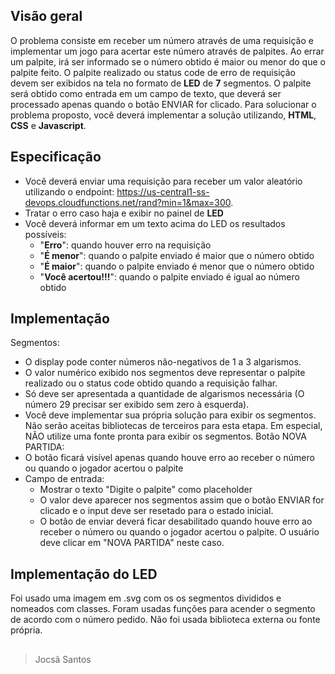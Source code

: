 ## Visão geral
O problema consiste em receber um número através de uma requisição e implementar
um jogo para acertar este número através de palpites. Ao errar um palpite, irá ser informado se
o número obtido é maior ou menor do que o palpite feito. O palpite realizado ou status code de
erro de requisição devem ser exibidos na tela no formato de **LED** de **7** segmentos. O palpite
será obtido como entrada em um campo de texto, que deverá ser processado apenas quando o
botão ENVIAR for clicado.
Para solucionar o problema proposto, você deverá implementar a solução utilizando,
**HTML**, **CSS** e **Javascript**.

## Especificação
 - Você deverá enviar uma requisição para receber um valor aleatório
          utilizando o endpoint:
          https://us-central1-ss-devops.cloudfunctions.net/rand?min=1&max=300.
 - Tratar o erro caso haja e exibir no painel de **LED**
 - Você deverá informar em um texto acima do LED os resultados possíveis:
	- "**Erro**": quando houver erro na requisição
	- "**É menor**": quando o palpite enviado é maior que o número obtido
	- "**É maior**": quando o palpite enviado é menor que o número obtido
	- "**Você acertou!!!**": quando o palpite enviado é igual ao número obtido

## Implementação
Segmentos:
- O display pode conter números não-negativos de 1 a 3 algarismos.
- O valor numérico exibido nos segmentos deve representar o palpite realizado ou
o status code obtido quando a requisição falhar.
- Só deve ser apresentada a quantidade de algarismos necessária (O número 29
precisar ser exibido sem zero à esquerda).
- Você deve implementar sua própria solução para exibir os segmentos. Não
serão aceitas bibliotecas de terceiros para esta etapa. Em especial, NÃO utilize
uma fonte pronta para exibir os segmentos.
Botão NOVA PARTIDA:
- O botão ficará visível apenas quando houve erro ao receber o número ou quando
o jogador acertou o palpite
- Campo de entrada:
	- Mostrar o texto "Digite o palpite" como placeholder
	- O valor deve aparecer nos segmentos assim que o botão ENVIAR for clicado e o
	input deve ser resetado para o estado inicial.
	- O botão de enviar deverá ficar desabilitado quando houve erro ao receber o
	número ou quando o jogador acertou o palpite. O usuário deve clicar em "NOVA
	PARTIDA" neste caso.

## Implementação do LED
Foi usado uma imagem em .svg com os os segmentos divididos e nomeados com classes.
Foram usadas funções para acender o segmento de acordo com o número pedido.
Não foi usada biblioteca externa ou fonte própria.

##

> Jocsã Santos
